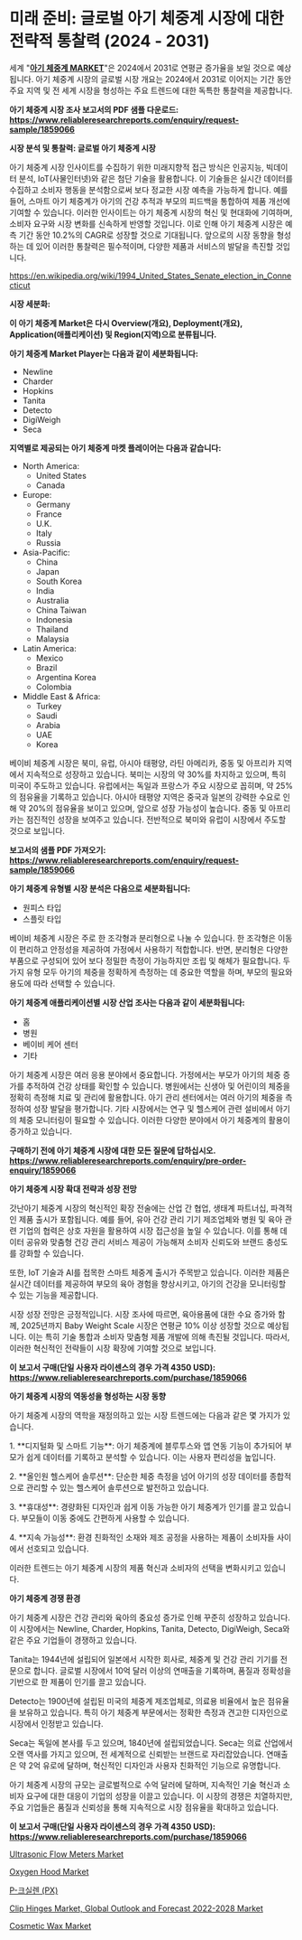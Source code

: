 <p><h1>미래 준비: 글로벌 아기 체중계 시장에 대한 전략적 통찰력 (2024 - 2031)</h1></p><p>세계 "<strong><a href="https://www.reliableresearchreports.com/baby-weight-scale-r1859066">아기 체중계 MARKET</a></strong>"은 2024에서 2031로 연평균 증가율을 보일 것으로 예상됩니다. 아기 체중계 시장의 글로벌 시장 개요는 2024에서 2031로 이어지는 기간 동안 주요 지역 및 전 세계 시장을 형성하는 주요 트렌드에 대한 독특한 통찰력을 제공합니다.</p>
<p><strong>아기 체중계 시장 조사 보고서의 PDF 샘플 다운로드: <a href="https://www.reliableresearchreports.com/enquiry/request-sample/1859066">https://www.reliableresearchreports.com/enquiry/request-sample/1859066</a></strong></p>
<p><strong>시장 분석 및 통찰력: 글로벌 아기 체중계 시장</strong></p>
<p><p>아기 체중계 시장 인사이트를 수집하기 위한 미래지향적 접근 방식은 인공지능, 빅데이터 분석, IoT(사물인터넷)와 같은 첨단 기술을 활용합니다. 이 기술들은 실시간 데이터를 수집하고 소비자 행동을 분석함으로써 보다 정교한 시장 예측을 가능하게 합니다. 예를 들어, 스마트 아기 체중계가 아기의 건강 추적과 부모의 피드백을 통합하여 제품 개선에 기여할 수 있습니다. 이러한 인사이트는 아기 체중계 시장의 혁신 및 현대화에 기여하며, 소비자 요구와 시장 변화를 신속하게 반영할 것입니다. 이로 인해 아기 체중계 시장은 예측 기간 동안 10.2%의 CAGR로 성장할 것으로 기대됩니다. 앞으로의 시장 동향을 형성하는 데 있어 이러한 통찰력은 필수적이며, 다양한 제품과 서비스의 발달을 촉진할 것입니다.</p></p>
<p><a href="%7CAUTHORITHY_DOMAIN_URL%7C">https://en.wikipedia.org/wiki/1994_United_States_Senate_election_in_Connecticut</a></p>
<p><strong>시장 세분화:</strong></p>
<p><strong>이 아기 체중계 Market은 다시 Overview(개요), Deployment(개요), Application(애플리케이션) 및 Region(지역)으로 분류됩니다.</strong></p>
<p><strong>아기 체중계 Market Player는 다음과 같이 세분화됩니다:</strong></p>
<p><ul><li>Newline</li><li>Charder</li><li>Hopkins</li><li>Tanita</li><li>Detecto</li><li>DigiWeigh</li><li>Seca</li></ul></p>
<p><strong>지역별로 제공되는 아기 체중계 마켓 플레이어는 다음과 같습니다:</strong></p>
<p><ul>
    <li>
        North America:
        <ul>
            <li>United States</li>
            <li>Canada</li>
        </ul>
    </li>
    <li>
        Europe:
        <ul>
            <li>Germany</li>
            <li>France</li>
            <li>U.K.</li>
            <li>Italy</li>
            <li>Russia</li>
        </ul>
    </li>
    <li>
        Asia-Pacific:
        <ul>
            <li>China</li>
            <li>Japan</li>
            <li>South Korea</li>
            <li>India</li>
            <li>Australia</li>
            <li>China Taiwan</li>
            <li>Indonesia</li>
            <li>Thailand</li>
            <li>Malaysia</li>
        </ul>
    </li>
    <li>
        Latin America:
        <ul>
            <li>Mexico</li>
            <li>Brazil</li>
            <li>Argentina Korea</li>
            <li>Colombia</li>
        </ul>
    </li>
    <li>
        Middle East & Africa:
        <ul>
            <li>Turkey</li>
            <li>Saudi</li>
            <li>Arabia</li>
            <li>UAE</li>
            <li>Korea</li>
        </ul>
    </li>
    </ul></p>
<p><p>베이비 체중계 시장은 북미, 유럽, 아시아 태평양, 라틴 아메리카, 중동 및 아프리카 지역에서 지속적으로 성장하고 있습니다. 북미는 시장의 약 30%를 차지하고 있으며, 특히 미국이 주도하고 있습니다. 유럽에서는 독일과 프랑스가 주요 시장으로 꼽히며, 약 25%의 점유율을 기록하고 있습니다. 아시아 태평양 지역은 중국과 일본의 강력한 수요로 인해 약 20%의 점유율을 보이고 있으며, 앞으로 성장 가능성이 높습니다. 중동 및 아프리카는 점진적인 성장을 보여주고 있습니다. 전반적으로 북미와 유럽이 시장에서 주도할 것으로 보입니다.</p></p>
<p><strong>보고서의 샘플 PDF 가져오기: <a href="https://www.reliableresearchreports.com/enquiry/request-sample/1859066">https://www.reliableresearchreports.com/enquiry/request-sample/1859066</a></strong></p>
<p><strong>아기 체중계 유형별 시장 분석은 다음으로 세분화됩니다:</strong></p>
<p><ul><li>원피스 타입</li><li>스플릿 타입</li></ul></p>
<p><p>베이비 체중계 시장은 주로 한 조각형과 분리형으로 나눌 수 있습니다. 한 조각형은 이동이 편리하고 안정성을 제공하여 가정에서 사용하기 적합합니다. 반면, 분리형은 다양한 부품으로 구성되어 있어 보다 정밀한 측정이 가능하지만 조립 및 해체가 필요합니다. 두 가지 유형 모두 아기의 체중을 정확하게 측정하는 데 중요한 역할을 하며, 부모의 필요와 용도에 따라 선택할 수 있습니다.</p></p>
<p><strong>아기 체중계 애플리케이션별 시장 산업 조사는 다음과 같이 세분화됩니다:</strong></p>
<p><ul><li>홈</li><li>병원</li><li>베이비 케어 센터</li><li>기타</li></ul></p>
<p><p>아기 체중계 시장은 여러 응용 분야에서 중요합니다. 가정에서는 부모가 아기의 체중 증가를 추적하여 건강 상태를 확인할 수 있습니다. 병원에서는 신생아 및 어린이의 체중을 정확히 측정해 치료 및 관리에 활용합니다. 아기 관리 센터에서는 여러 아기의 체중을 측정하여 성장 발달을 평가합니다. 기타 시장에서는 연구 및 헬스케어 관련 설비에서 아기의 체중 모니터링이 필요할 수 있습니다. 이러한 다양한 분야에서 아기 체중계의 활용이 증가하고 있습니다.</p></p>
<p><strong>구매하기 전에 아기 체중계 시장에 대한 모든 질문에 답하십시오. <a href="https://www.reliableresearchreports.com/enquiry/pre-order-enquiry/1859066">https://www.reliableresearchreports.com/enquiry/pre-order-enquiry/1859066</a></strong></p>
<p><strong>아기 체중계 시장 확대 전략과 성장 전망</strong></p>
<p><p>갓난아기 체중계 시장의 혁신적인 확장 전술에는 산업 간 협업, 생태계 파트너십, 파격적인 제품 출시가 포함됩니다. 예를 들어, 유아 건강 관리 기기 제조업체와 병원 및 육아 관련 기업의 협력은 상호 자원을 활용하여 시장 접근성을 높일 수 있습니다. 이를 통해 데이터 공유와 맞춤형 건강 관리 서비스 제공이 가능해져 소비자 신뢰도와 브랜드 충성도를 강화할 수 있습니다. </p><p>또한, IoT 기술과 AI를 접목한 스마트 체중계 출시가 주목받고 있습니다. 이러한 제품은 실시간 데이터를 제공하여 부모의 육아 경험을 향상시키고, 아기의 건강을 모니터링할 수 있는 기능을 제공합니다. </p><p>시장 성장 전망은 긍정적입니다. 시장 조사에 따르면, 육아용품에 대한 수요 증가와 함께, 2025년까지 Baby Weight Scale 시장은 연평균 10% 이상 성장할 것으로 예상됩니다. 이는 특히 기술 통합과 소비자 맞춤형 제품 개발에 의해 촉진될 것입니다. 따라서, 이러한 혁신적인 전략들이 시장 확장에 기여할 것으로 보입니다.</p></p>
<p><strong>이 보고서 구매(단일 사용자 라이센스의 경우 가격 4350 USD): <a href="https://www.reliableresearchreports.com/purchase/1859066">https://www.reliableresearchreports.com/purchase/1859066</a></strong></p>
<p><strong>아기 체중계 시장의 역동성을 형성하는 시장 동향</strong></p>
<p><p>아기 체중계 시장의 역학을 재정의하고 있는 시장 트렌드에는 다음과 같은 몇 가지가 있습니다.</p><p>1. **디지털화 및 스마트 기능**: 아기 체중계에 블루투스와 앱 연동 기능이 추가되어 부모가 쉽게 데이터를 기록하고 분석할 수 있습니다. 이는 사용자 편리성을 높입니다.</p><p>2. **올인원 헬스케어 솔루션**: 단순한 체중 측정을 넘어 아기의 성장 데이터를 종합적으로 관리할 수 있는 헬스케어 솔루션으로 발전하고 있습니다. </p><p>3. **휴대성**: 경량화된 디자인과 쉽게 이동 가능한 아기 체중계가 인기를 끌고 있습니다. 부모들이 이동 중에도 간편하게 사용할 수 있습니다.</p><p>4. **지속 가능성**: 환경 친화적인 소재와 제조 공정을 사용하는 제품이 소비자들 사이에서 선호되고 있습니다. </p><p>이러한 트렌드는 아기 체중계 시장의 제품 혁신과 소비자의 선택을 변화시키고 있습니다.</p></p>
<p><strong>아기 체중계 경쟁 환경</strong></p>
<p><p>아기 체중계 시장은 건강 관리와 육아의 중요성 증가로 인해 꾸준히 성장하고 있습니다. 이 시장에서는 Newline, Charder, Hopkins, Tanita, Detecto, DigiWeigh, Seca와 같은 주요 기업들이 경쟁하고 있습니다.</p><p>Tanita는 1944년에 설립되어 일본에서 시작한 회사로, 체중계 및 건강 관리 기기를 전문으로 합니다. 글로벌 시장에서 10억 달러 이상의 연매출을 기록하며, 품질과 정확성을 기반으로 한 제품이 인기를 끌고 있습니다.</p><p>Detecto는 1900년에 설립된 미국의 체중계 제조업체로, 의료용 비율에서 높은 점유율을 보유하고 있습니다. 특히 아기 체중계 부문에서는 정확한 측정과 견고한 디자인으로 시장에서 인정받고 있습니다.</p><p>Seca는 독일에 본사를 두고 있으며, 1840년에 설립되었습니다. Seca는 의료 산업에서 오랜 역사를 가지고 있으며, 전 세계적으로 신뢰받는 브랜드로 자리잡았습니다. 연매출은 약 2억 유로에 달하며, 혁신적인 디자인과 사용자 친화적인 기능으로 유명합니다.</p><p>아기 체중계 시장의 규모는 글로벌적으로 수억 달러에 달하며, 지속적인 기술 혁신과 소비자 요구에 대한 대응이 기업의 성장을 이끌고 있습니다. 이 시장의 경쟁은 치열하지만, 주요 기업들은 품질과 신뢰성을 통해 지속적으로 시장 점유율을 확대하고 있습니다.</p></p>
<p><strong>이 보고서 구매(단일 사용자 라이센스의 경우 가격 4350 USD): <a href="https://www.reliableresearchreports.com/purchase/1859066">https://www.reliableresearchreports.com/purchase/1859066</a></strong></p>
<p><p><a href="https://issuu.com/reportprime-2/docs/ultrasonic-flow-meters-market-size-_d516ca454f817d">Ultrasonic Flow Meters Market</a></p><p><a href="https://www.linkedin.com/pulse/exploring-oxygen-hood-market-dynamics-revenue-analysis-growth-sqeje?trackingId=IZHOp%2BN6QOy9qW%2BkpJsTLQ%3D%3D">Oxygen Hood Market</a></p><p><a href="https://github.com/laholand/Market-Research-Report-List-6/blob/main/2835025108434.md">P-크실렌 (PX)</a></p><p><a href="https://github.com/vimar16th/Market-Research-Report-List-6/blob/main/clip-hinges-market-global-outlook-and-forecast-2022-2028-market.md">Clip Hinges Market, Global Outlook and Forecast 2022-2028 Market</a></p><p><a href="https://www.linkedin.com/pulse/insights-cosmetic-wax-industry-market-financial-status-lgwbe?trackingId=oqF11g%2F5RlCBFgNk3CHLKA%3D%3D">Cosmetic Wax Market</a></p></p>